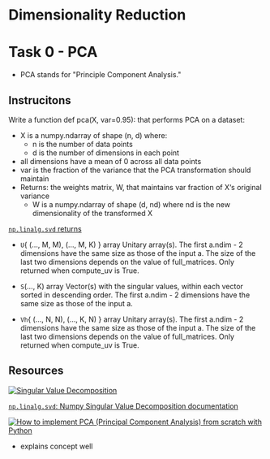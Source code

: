 # Dimensionality Reduction

# Task 0 - PCA
* PCA stands for "Principle Component Analysis."

## Instrucitons

Write a function def pca(X, var=0.95): that performs PCA on a dataset:

* X is a numpy.ndarray of shape (n, d) where:
    *  n is the number of data points
    *  d is the number of dimensions in each point
* all dimensions have a mean of 0 across all data points
* var is the fraction of the variance that the PCA transformation should maintain
* Returns: the weights matrix, W, that maintains var fraction of X‘s original variance
  * W is a numpy.ndarray of shape (d, nd) where nd is the new dimensionality of the transformed X

[`np.linalg.svd` returns](https://numpy.org/doc/stable/reference/generated/numpy.linalg.svd.html)
* `U`{ (…, M, M), (…, M, K) } array
Unitary array(s). The first a.ndim - 2 dimensions have the same size as those of the input a. The size of the last two dimensions depends on the value of full_matrices. Only returned when compute_uv is True.

* `S`(…, K) array
Vector(s) with the singular values, within each vector sorted in descending order. The first a.ndim - 2 dimensions have the same size as those of the input a.

* `Vh`{ (…, N, N), (…, K, N) } array
Unitary array(s). The first a.ndim - 2 dimensions have the same size as those of the input a. The size of the last two dimensions depends on the value of full_matrices. Only returned when compute_uv is True.

## Resources

[![Singular Value Decomposition](http://img.youtube.com/vi/P5mlg91as1c/0.jpg)](http://www.youtube.com/watch?v=P5mlg91as1c)

[`np.linalg.svd`: Numpy Singular Value Decomposition documentation](https://numpy.org/doc/stable/reference/generated/numpy.linalg.svd.html)


[![How to implement PCA (Principal Component Analysis) from scratch with Python](http://img.youtube.com/vi/Rjr62b_h7S4/0.jpg)](https://www.youtube.com/watch?v=Rjr62b_h7S4)
* explains concept well